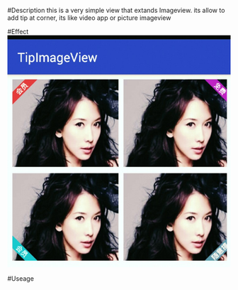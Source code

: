 #Description
this is a very simple view that extands Imageview.
its allow to add tip at corner, its like video app or picture imageview

#Effect
!["effect"](effect2.jpg)

#Useage





